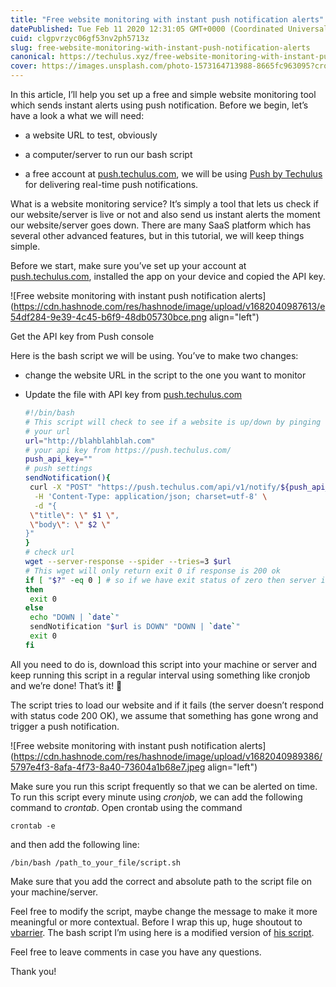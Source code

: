 ```yaml
---
title: "Free website monitoring with instant push notification alerts"
datePublished: Tue Feb 11 2020 12:31:05 GMT+0000 (Coordinated Universal Time)
cuid: clgpvrzyc06gf53nv2ph5713z
slug: free-website-monitoring-with-instant-push-notification-alerts
canonical: https://techulus.xyz/free-website-monitoring-with-instant-push-notification-alerts/
cover: https://images.unsplash.com/photo-1573164713988-8665fc963095?crop=entropy&cs=tinysrgb&fit=max&fm=jpg&ixid=MnwxMTc3M3wwfDF8c2VhcmNofDN8fHNlcnZlcnxlbnwwfHx8fDE2NDIxNTAxMzM&ixlib=rb-1.2.1&q=80&w=2000
---
```


In this article, I’ll help you set up a free and simple website monitoring tool which sends instant alerts using push notification. Before we begin, let’s have a look a what we will need:

* a website URL to test, obviously
    
* a computer/server to run our bash script
    
* a free account at [push.techulus.com](https://push.techulus.com/?ref=techulus.xyz), we will be using [Push by Techulus](https://push.techulus.com/?ref=techulus.xyz) for delivering real-time push notifications.
    

What is a website monitoring service? It’s simply a tool that lets us check if our website/server is live or not and also send us instant alerts the moment our website/server goes down. There are many SaaS platform which has several other advanced features, but in this tutorial, we will keep things simple.

Before we start, make sure you’ve set up your account at [push.techulus.com](https://push.techulus.com/?ref=techulus.xyz), installed the app on your device and copied the API key.

![Free website monitoring with instant push notification alerts](https://cdn.hashnode.com/res/hashnode/image/upload/v1682040987613/e54df284-9e39-4c45-b6f9-48db05730bce.png align="left")

Get the API key from Push console

Here is the bash script we will be using. You’ve to make two changes:

* change the website URL in the script to the one you want to monitor
    
* Update the file with API key from [push.techulus.com](https://push.techulus.com/?ref=techulus.xyz)
    
    ```bash
    #!/bin/bash
    # This script will check to see if a website is up/down by pinging the url
    # your url 
    url="http://blahblahblah.com"
    # your api key from https://push.techulus.com/ 
    push_api_key=""
    # push settings 
    sendNotification(){
     curl -X "POST" "https://push.techulus.com/api/v1/notify/${push_api_key}" \
      -H 'Content-Type: application/json; charset=utf-8' \
      -d "{
     \"title\": \" $1 \",
     \"body\": \" $2 \"
    }"
    }
    # check url 
    wget --server-response --spider --tries=3 $url
    # This wget will only return exit 0 if response is 200 ok
    if [ "$?" -eq 0 ] # so if we have exit status of zero then server is UP
    then
     exit 0
    else
     echo "DOWN | `date`"
     sendNotification "$url is DOWN" "DOWN | `date`"
     exit 0
    fi
    ```
    

All you need to do is, download this script into your machine or server and keep running this script in a regular interval using something like cronjob and we’re done! That’s it! 🥳

The script tries to load our website and if it fails (the server doesn’t respond with status code 200 OK), we assume that something has gone wrong and trigger a push notification.

![Free website monitoring with instant push notification alerts](https://cdn.hashnode.com/res/hashnode/image/upload/v1682040989386/5797e4f3-8afa-4f73-8a40-73604a1b68e7.jpeg align="left")

Make sure you run this script frequently so that we can be alerted on time. To run this script every minute using *cronjob*, we can add the following command to *crontab*. Open crontab using the command

`crontab -e`

and then add the following line:

`/bin/bash /path_to_your_file/script.sh`

Make sure that you add the correct and absolute path to the script file on your machine/server.

Feel free to modify the script, maybe change the message to make it more meaningful or more contextual. Before I wrap this up, huge shoutout to [vbarrier](https://gist.github.com/vbarrier/4d28d71ee8227d8a80cc6c1d57f46702?ref=techulus.xyz). The bash script I’m using here is a modified version of [his script](https://gist.github.com/vbarrier/4d28d71ee8227d8a80cc6c1d57f46702?ref=techulus.xyz).

Feel free to leave comments in case you have any questions.

Thank you!